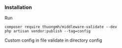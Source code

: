### Installation

Run
   ```   
   composer require thuongmh/middleware-validate --dev
   php artisan vendor:publish --tag=config
   ```

Custom config in file validate in directory config 

